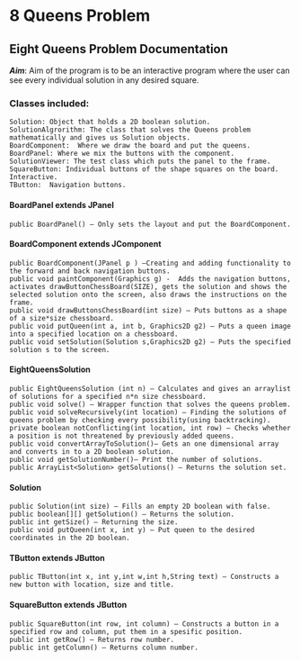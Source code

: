 # 8 Queens Problem
## Eight Queens Problem Documentation

***Aim***: Aim of the program is to be an interactive program where the user can see every individual solution in any desired square.

### Classes included:
```
Solution: Object that holds a 2D boolean solution.
SolutionAlgrorithm: The class that solves the Queens problem mathematically and gives us Solution objects.
BoardComponent:  Where we draw the board and put the queens.
BoardPanel: Where we mix the buttons with the component.
SolutionViewer: The test class which puts the panel to the frame.
SquareButton: Individual buttons of the shape squares on the board. Interactive.
TButton:  Navigation buttons.  
```
#### BoardPanel extends JPanel
```
public BoardPanel() – Only sets the layout and put the BoardComponent.
```
#### BoardComponent extends JComponent
```
public BoardComponent(JPanel p ) –Creating and adding functionality to the forward and back navigation buttons.
public void paintComponent(Graphics g) -  Adds the navigation buttons, activates drawButtonChessBoard(SIZE), gets the solution and shows the selected solution onto the screen, also draws the instructions on the frame.
public void drawButtonsChessBoard(int size) – Puts buttons as a shape of a size*size chessboard.
public void putQueen(int a, int b, Graphics2D g2) – Puts a queen image into a specified location on a chessboard. 
public void setSolution(Solution s,Graphics2D g2) – Puts the specified solution s to the screen.
```
#### EightQueensSolution
```
public EightQueensSolution (int n) – Calculates and gives an arraylist of solutions for a specified n*n size chessboard.
public void solve() – Wrapper function that solves the queens problem.
public void solveRecursively(int location) – Finding the solutions of queens problem by checking every possibility(using backtracking). 
private boolean notConflicting(int location, int row) – Checks whether a position is not threatened by previously added queens.
public void convertArrayToSolution()– Gets an one dimensional array and converts in to a 2D boolean solution.
public void getSolutionNumber()– Print the number of solutions.
public ArrayList<Solution> getSolutions() – Returns the solution set.
```
#### Solution
```
public Solution(int size) – Fills an empty 2D boolean with false.
public boolean[][] getSolution() – Returns the solution.
public int getSize() – Returning the size.
public void putQueen(int x, int y) – Put queen to the desired coordinates in the 2D boolean.
```
#### TButton extends JButton
```
public TButton(int x, int y,int w,int h,String text) – Constructs a new button with location, size and title.
```
#### SquareButton extends JButton
```
public SquareButton(int row, int column) – Constructs a button in a specified row and column, put them in a spesific position.
public int getRow() – Returns row number.
public int getColumn() – Returns column number.
```
